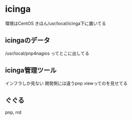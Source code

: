 # icinga

環境はCentOS
きほん/usr/local/icinga下に置いてる

## icingaのデータ
/usr/local/pnp4nagios ってとこに出してる

## icinga管理ツール
インフラしか見ない
開発側には違うpnp viewってのを見せてる

## ぐぐる
pnp, rrd

